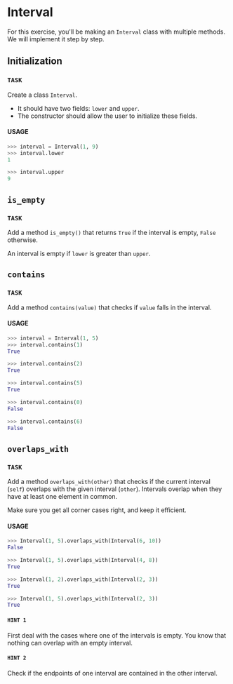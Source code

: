 # Interval

For this exercise, you'll be making an `Interval` class with multiple methods.
We will implement it step by step.

## Initialization

### `TASK`
Create a class `Interval`.

* It should have two fields: `lower` and `upper`.
* The constructor should allow the user to initialize these fields.


#### USAGE

```python
>>> interval = Interval(1, 9)
>>> interval.lower
1

>>> interval.upper
9
```


## `is_empty`

### `TASK`
Add a method `is_empty()` that returns `True` if the interval is empty, `False` otherwise.

An interval is empty if `lower` is greater than `upper`.

## `contains`

### `TASK`
Add a method `contains(value)` that checks if `value` falls in the interval.

#### USAGE

```python
>>> interval = Interval(1, 5)
>>> interval.contains(1)
True

>>> interval.contains(2)
True

>>> interval.contains(5)
True

>>> interval.contains(0)
False

>>> interval.contains(6)
False
```

## `overlaps_with`

### `TASK`
Add a method `overlaps_with(other)` that checks if the current interval (`self`) overlaps with the given interval (`other`).
Intervals overlap when they have at least one element in common.

Make sure you get all corner cases right, and keep it efficient.


#### USAGE

```python
>>> Interval(1, 5).overlaps_with(Interval(6, 10))
False

>>> Interval(1, 5).overlaps_with(Interval(4, 8))
True

>>> Interval(1, 2).overlaps_with(Interval(2, 3))
True

>>> Interval(1, 5).overlaps_with(Interval(2, 3))
True
```


#### `HINT 1`
First deal with the cases where one of the intervals is empty.
You know that nothing can overlap with an empty interval.


#### `HINT 2`
Check if the endpoints of one interval are contained in the other interval.

